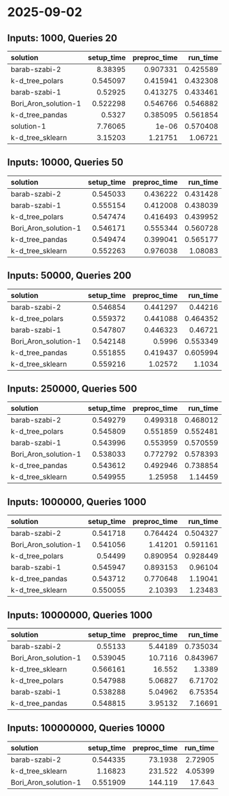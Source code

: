 # 2025-09-02

## Inputs: 1000, Queries 20

| solution             |   setup_time |   preproc_time |   run_time |
|:---------------------|-------------:|---------------:|-----------:|
| barab-szabi-2        |     8.38395  |       0.907331 |   0.425589 |
| k-d_tree_polars      |     0.545097 |       0.415941 |   0.432308 |
| barab-szabi-1        |     0.52925  |       0.413275 |   0.433461 |
| Bori_Aron_solution-1 |     0.522298 |       0.546766 |   0.546882 |
| k-d_tree_pandas      |     0.5327   |       0.385095 |   0.561854 |
| solution-1           |     7.76065  |       1e-06    |   0.570408 |
| k-d_tree_sklearn     |     3.15203  |       1.21751  |   1.06721  |

## Inputs: 10000, Queries 50

| solution             |   setup_time |   preproc_time |   run_time |
|:---------------------|-------------:|---------------:|-----------:|
| barab-szabi-2        |     0.545033 |       0.436222 |   0.431428 |
| barab-szabi-1        |     0.555154 |       0.412008 |   0.438039 |
| k-d_tree_polars      |     0.547474 |       0.416493 |   0.439952 |
| Bori_Aron_solution-1 |     0.546171 |       0.555344 |   0.560728 |
| k-d_tree_pandas      |     0.549474 |       0.399041 |   0.565177 |
| k-d_tree_sklearn     |     0.552263 |       0.976038 |   1.08083  |

## Inputs: 50000, Queries 200

| solution             |   setup_time |   preproc_time |   run_time |
|:---------------------|-------------:|---------------:|-----------:|
| barab-szabi-2        |     0.546854 |       0.441297 |   0.44216  |
| k-d_tree_polars      |     0.559372 |       0.441088 |   0.464352 |
| barab-szabi-1        |     0.547807 |       0.446323 |   0.46721  |
| Bori_Aron_solution-1 |     0.542148 |       0.5996   |   0.553349 |
| k-d_tree_pandas      |     0.551855 |       0.419437 |   0.605994 |
| k-d_tree_sklearn     |     0.559216 |       1.02572  |   1.1034   |

## Inputs: 250000, Queries 500

| solution             |   setup_time |   preproc_time |   run_time |
|:---------------------|-------------:|---------------:|-----------:|
| barab-szabi-2        |     0.549279 |       0.499318 |   0.468012 |
| k-d_tree_polars      |     0.545809 |       0.551859 |   0.552481 |
| barab-szabi-1        |     0.543996 |       0.553959 |   0.570559 |
| Bori_Aron_solution-1 |     0.538033 |       0.772792 |   0.578393 |
| k-d_tree_pandas      |     0.543612 |       0.492946 |   0.738854 |
| k-d_tree_sklearn     |     0.549955 |       1.25958  |   1.14459  |

## Inputs: 1000000, Queries 1000

| solution             |   setup_time |   preproc_time |   run_time |
|:---------------------|-------------:|---------------:|-----------:|
| barab-szabi-2        |     0.541718 |       0.764424 |   0.504327 |
| Bori_Aron_solution-1 |     0.541056 |       1.41201  |   0.591161 |
| k-d_tree_polars      |     0.54499  |       0.890954 |   0.928449 |
| barab-szabi-1        |     0.545947 |       0.893153 |   0.96104  |
| k-d_tree_pandas      |     0.543712 |       0.770648 |   1.19041  |
| k-d_tree_sklearn     |     0.550055 |       2.10393  |   1.23483  |

## Inputs: 10000000, Queries 1000

| solution             |   setup_time |   preproc_time |   run_time |
|:---------------------|-------------:|---------------:|-----------:|
| barab-szabi-2        |     0.55133  |        5.44189 |   0.735034 |
| Bori_Aron_solution-1 |     0.539045 |       10.7116  |   0.843967 |
| k-d_tree_sklearn     |     0.566161 |       16.552   |   1.3389   |
| k-d_tree_polars      |     0.547988 |        5.06827 |   6.71702  |
| barab-szabi-1        |     0.538288 |        5.04962 |   6.75354  |
| k-d_tree_pandas      |     0.548815 |        3.95132 |   7.16691  |

## Inputs: 100000000, Queries 10000

| solution             |   setup_time |   preproc_time |   run_time |
|:---------------------|-------------:|---------------:|-----------:|
| barab-szabi-2        |     0.544335 |        73.1938 |    2.72905 |
| k-d_tree_sklearn     |     1.16823  |       231.522  |    4.05399 |
| Bori_Aron_solution-1 |     0.551909 |       144.119  |   17.643   |